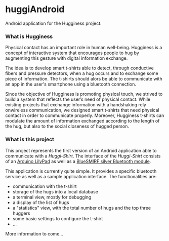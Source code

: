 # huggiAndroid

Android application for the Hugginess project.

### What is Hugginess
Physical contact has an important role in human well-being. Hugginess is a concept of interactive system that encourages people to hug by augmenting this gesture with digital information
exchange. 

The idea is to develop smart t-shirts able to detect, through conductive fibers and pressure detectors, when a hug occurs and to exchange some piece of information. 
The t-shirts should alors be able to communicate with an app in the user's smartphone using a bluetooth connection.

Since the objective of Hugginess is promoting physical touch, we strived to build a system that reflects the user’s need of physical contact. While existing projects that exchange information with a handshaking rely onwireless communication, we designed smart t-shirts that need physical contact in order to communicate properly. Moreover, Hugginess t-shirts can modulate the amount of information exchanged according to the length of the hug, but also to the social closeness of hugged person. 

 
### What is this project
This project represents the first version of an Android application able to communicate with a _Huggi-Shirt_. 
The interface of the _Huggi-Shirt_ consists of an [Arduino LilyPad](http://arduino.cc/en/Main/arduinoBoardLilyPad) as well as a [BlueSMIRF silver Bluetooth module](https://www.sparkfun.com/products/12577).

This application is currently quite simple. It provides a specific bluetooth service as well as a sample application interface. The functionalities are:

* communication with the t-shirt
* storage of the hugs into a local database
* a terminal view, mostly for debugging
* a display of the list of hugs
* a "statistics" view, with the total number of hugs and the top three huggers
* some basic settings to configure the t-shirt
*  ...


More information to come...
